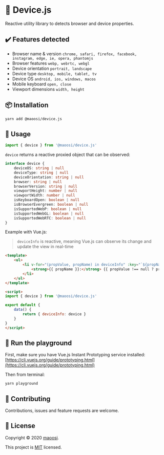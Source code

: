 # 🧬 Device.js

Reactive utility library to detects browser and device properties.

## ✔️ Features detected

- Browser name & version `chrome, safari, firefox, facebook, instagram, edge, ie, opera, phantomjs`
- Browser features `webp, webrtc, webgl`
- Device orientation `portrait, landscape`
- Device type `desktop, mobile, tablet, tv`
- Device OS `android, ios, windows, macos`
- Mobile keyboard `open, close`
- Viewport dimensions `width, height`

## 📦 Installation

```sh
yarn add @maoosi/device.js
```

## 🚀 Usage

```javascript
import { device } from '@maoosi/device.js'
```

`device` returns a reactive proxied object that can be observed:

```typescript
interface device {
    deviceOS: string | null
    deviceType: string | null
    deviceOrientation: string | null
    browser: string | null
    browserVersion: string | null
    viewportHeight: number | null
    viewportWidth: number | null
    isKeyboardOpen: boolean | null
    isBrowserEvergreen: boolean | null
    isSupportedWebP: boolean | null
    isSupportedWebGL: boolean | null
    isSupportedWebRTC: boolean | null
}
```

Example with Vue.js:

> `deviceInfo` is reactive, meaning Vue.js can observe its change and update the view in real-time

```html
<template>
    <ul>
        <li v-for="(propValue, propName) in deviceInfo" :key="`${propName}-${propValue}`">
            <strong>{{ propName }}:</strong> {{ propValue !== null ? propValue : 'n/a' }}
        </li>
    </ul>
</template>

<script>
import { device } from '@maoosi/device.js'

export default {
    data() {
        return { deviceInfo: device }
    }
}
</script>
```

## 🧪 Run the playground

First, make sure you have Vue.js Instant Prototyping service installed: [https://cli.vuejs.org/guide/prototyping.html](https://cli.vuejs.org/guide/prototyping.html)

Then from terminal:

```sh
yarn playground
```

## 🤝 Contributing

Contributions, issues and feature requests are welcome.

## 📝 License

Copyright © 2020 [maoosi](https://gitlab.com/maoosi).

This project is [MIT](./LICENSE) licensed.
